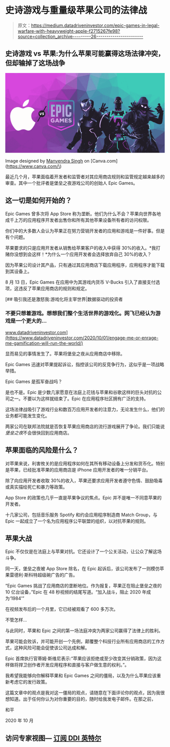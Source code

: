 # 史诗游戏与重量级苹果公司的法律战

> 原文：<https://medium.datadriveninvestor.com/epic-games-in-legal-warfare-with-heavyweight-apple-f2715267fe98?source=collection_archive---------26----------------------->

## 史诗游戏 vs 苹果:为什么苹果可能赢得这场法律冲突，但却输掉了这场战争

![](img/c51d831acc0c6ef9070870f9fa6ba77b.png)

Image designed by [Manvendra Singh](https://www.instagram.com/_.manvendrasingh/) on [Canva.com](https://www.canva.com/\)

最近几个月，苹果面临着开发者和监管者对其应用商店规则和监管规定越来越多的审查。其中一个批评者是堡垒之夜游戏公司的创始人 Epic Games。

## 这一切是如何开始的？

Epic Games 曾多次将 App Store 称为垄断。他们为什么不会？苹果向世界各地成千上万的应用程序开发者出售你和所有其他苹果设备所有者的访问权限。

你们中的大多数人会认为苹果正在努力营销开发者的应用和游戏是一件好事。但是有个问题。

苹果要求的只是应用开发者从销售给苹果客户的收入中获得 30%的收入。*我打赌你没想到会这样！*为什么一个应用开发者会选择放弃自己 30%的收入？

因为苹果公司设计其产品，只有通过其应用商店下载应用程序，应用程序才能下载到其设备上。

8 月 13 日，Epic Games 在应用中为其游戏内货币 V-Bucks 引入了直接支付选项，这违反了苹果应用商店的规则和规定。

[](https://www.datadriveninvestor.com/2020/10/01/engage-me-or-enrage-me-gamification-will-run-the-world/) [## 吸引我还是激怒我:游戏化将主宰世界|数据驱动的投资者

### 不要只想着游戏。想想我们整个生活世界的游戏化。网飞已经认为游戏是一个更大的…

www.datadriveninvestor.com](https://www.datadriveninvestor.com/2020/10/01/engage-me-or-enrage-me-gamification-will-run-the-world/) 

显而易见的事情发生了。苹果将堡垒之夜从应用商店中移除。

Epic Games 迅速对苹果提起诉讼，指控该公司的反竞争行为，这似乎是一项战略举措。

Epic Games 是孤军奋战吗？

是也不是。Epic 是少数几家愿意在法庭上花钱与苹果和谷歌这样的巨头对抗的公司之一。不要以为这样就结束了。Epic 在应用程序社区拥有广泛的支持。

这场法律战吸引了游戏行业和数百万应用开发者的注意力，无论发生什么，他们的业务都可能发生变化。

两家公司在联邦法院就是否恢复苹果应用商店的流行游戏展开了争论。我们只能说*堡垒之夜*不会很快回到应用商店。

## 苹果面临的风险是什么？

对苹果来说，利害攸关的是应用程序如何在其所有移动设备上分发和货币化。特别是苹果，已经批准苹果的应用商店是 iPhone 应用开发者的唯一分销平台。

除了向应用开发者收取 30%的收入，苹果还要求应用开发者遵守色情、鼓励吸毒或真实描绘死亡和暴力等政策。

App Store 的政策也几乎一直是苹果争议的焦点。Epic 并不是唯一不同意苹果的开发者。

十几家公司，包括音乐服务 Spotify 和约会应用程序制造商 Match Group，与 Epic 一起成立了一个名为应用程序公平联盟的组织，以对抗苹果的规则。

## 苹果大战

Epic 不仅仅是在法庭上与苹果对抗。它还设计了一个公关活动，让公众了解这场斗争。

同一天，堡垒之夜被 App Store 除名，在 Epic 起诉后，该公司发布了一则模仿苹果雷德利·斯科特超级碗广告的广告。

“Epic Games 挑战了应用商店的垄断地位。作为报复，苹果正在阻止堡垒之夜的 10 亿台设备，”Epic 在 48 秒视频的结尾写道。“加入战斗，阻止 2020 年成为‘1984’”

在视频发布后的一个月里，它已经被观看了 600 多万次。

不管怎样…

与此同时，苹果和 Epic 之间的第一场法庭冲突为两家公司赢得了法律上的胜利。

苹果可能会败诉，并可能开创一个先例，颠覆整个科技行业所有应用商店的工作方式，这种风险可能会促使该公司达成和解。

Epic 首席执行官蒂姆·斯维尼表示:“苹果应该拒绝或至少改变其分销政策，因为这样做将捍卫创作者开发应用程序和直接与客户做生意的权利。”。

我希望我能够向你解释苹果和 Epic Games 之间的僵局，以及为什么苹果应该重新考虑它的发行政策。

这篇文章中的观点是我对这一僵局的观点，请随意在下面评论你的观点，因为我很想知道。出于任何你认为对你重要的目的，随时给我发电子邮件。在那之前，

和平

2020 年 10 月

## 访问专家视图— [订阅 DDI 英特尔](https://datadriveninvestor.com/ddi-intel)